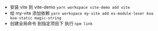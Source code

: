 - 安装 vite 到 vite-demo `yarn workspace vite-demo add vite`
- 给 my-vite 添加依赖 `yarn workspace my-vite add es-module-lexer koa koa-static magic-string`
- 创建全局命令 到指定项目下 执行 `npm link`

